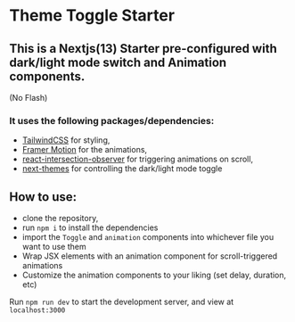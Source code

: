 # Theme Toggle Starter

## This is a Nextjs(13) Starter pre-configured with dark/light mode switch and Animation components.
(No Flash)

### It uses the following packages/dependencies:

* [TailwindCSS](https://tailwindcss.com/) for styling, 
* [Framer Motion](https://www.framer.com/motion/) for the animations, 
* [react-intersection-observer](https://www.npmjs.com/package/react-intersection-observer) for triggering animations on scroll, 
* [next-themes](https://www.npmjs.com/package/next-themes) for controlling the dark/light mode toggle

## How to use:
* clone the repository,
* run `npm i` to install the dependencies
* import the `Toggle` and `animation` components into whichever file you want to use them
* Wrap JSX elements with an animation component for scroll-triggered animations
* Customize the animation components to your liking (set delay, duration, etc)

Run `npm run dev` to start the development server, and view at `localhost:3000`
